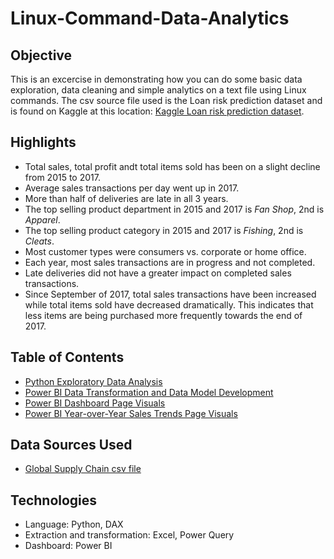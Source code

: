 # Linux-Command-Data-Analytics

## **Objective** ##

This is an excercise in demonstrating how you can do some basic data exploration, data cleaning and simple analytics on a text file using Linux commands. The csv source file used is the Loan risk prediction dataset and is found on Kaggle at this location: [Kaggle Loan risk prediction dataset](https://www.kaggle.com/datasets/ganjerlawrence/loan-risk-prediction-dataset).

## **Highlights** ##

* Total sales, total profit andt total items sold has been on a slight decline from 2015 to 2017.
* Average sales transactions per day went up in 2017.
* More than half of deliveries are late in all 3 years.
* The top selling product department in 2015 and 2017 is *Fan Shop*, 2nd is *Apparel*.
* The top selling product category in 2015 and 2017 is *Fishing*, 2nd is *Cleats*.
* Most customer types were consumers vs. corporate or home office.
* Each year, most sales transactions are in progress and not completed.
* Late deliveries did not have a greater impact on completed sales transactions.
* Since September of 2017, total sales transactions have been increased while total items sold have decreased dramatically.
  This indicates that less items are being purchased more frequently towards the end of 2017.

## **Table of Contents** ##

- [Python Exploratory Data Analysis](https://github.com/danvuk567/Global-Supply-Chain-Analysis/blob/main/Python-Supply-Chain-Data-Exploration/readme.md)
- [Power BI Data Transformation and Data Model Development](https://github.com/danvuk567/Global-Supply-Chain-Analysis/tree/main/Power_BI-Supply-Chain-Data-Transformation-and-Data-Model-Development/readme.md)
- [Power BI Dashboard Page Visuals](https://github.com/danvuk567/Global-Supply-Chain-Analysis/tree/main/Power_BI-Supply-Chain-Dashboard-Page-Visuals/readme.md)
- [Power BI Year-over-Year Sales Trends Page Visuals](https://github.com/danvuk567/Global-Supply-Chain-Analysis/tree/main/Power_BI-Supply-Chain_YoY-Sales_Trends-Page/readme.md)

## **Data Sources Used** ##

- [Global Supply Chain csv file](https://data.mendeley.com/datasets/8gx2fvg2k6/5/files/72784be5-36d3-44fe-b75d-0edbf1999f65/DataCoSupplyChainDataset.csv)
  
## **Technologies** ##

- Language: Python, DAX
- Extraction and transformation: Excel, Power Query
- Dashboard: Power BI
